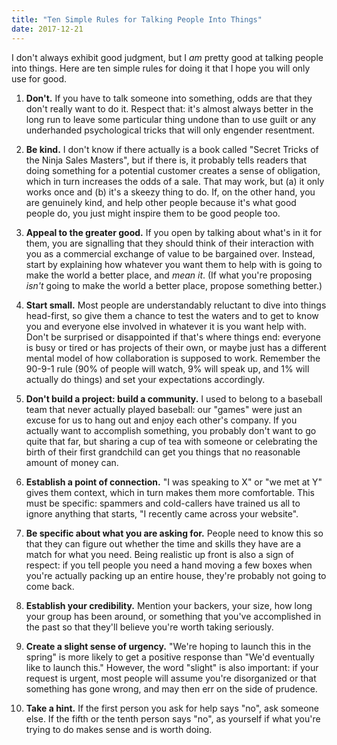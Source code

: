 ```yaml
---
title: "Ten Simple Rules for Talking People Into Things"
date: 2017-12-21
---
```


I don't always exhibit good judgment,
but I *am* pretty good at talking people into things.
Here are ten simple rules for doing it
that I hope you will only use for good.

1.  **Don't.**
    If you have to talk someone into something,
    odds are that they don't really want to do it.
    Respect that:
    it's almost always better in the long run to leave some particular thing undone
    than to use guilt or any underhanded psychological tricks
    that will only engender resentment.

2.  **Be kind.**
    I don't know if there actually is a book called "Secret Tricks of the Ninja Sales Masters",
    but if there is,
    it probably tells readers that doing something for a potential customer
    creates a sense of obligation,
    which in turn increases the odds of a sale.
    That may work,
    but (a) it only works once
    and (b) it's a skeezy thing to do.
    If,
    on the other hand,
    you are genuinely kind,
    and help other people because it's what good people do,
    you just might inspire them to be good people too.

3.  **Appeal to the greater good.**
    If you open by talking about what's in it for them,
    you are signalling that they should think of their interaction with you
    as a commercial exchange of value to be bargained over.
    Instead,
    start by explaining how whatever you want them to help with
    is going to make the world a better place,
    and *mean it*.
    (If what you're proposing *isn't* going to make the world a better place,
    propose something better.)

4.  **Start small.**
    Most people are understandably reluctant to dive into things head-first,
    so give them a chance to test the waters
    and to get to know you and everyone else involved in whatever it is you want help with.
    Don't be surprised or disappointed if that's where things end:
    everyone is busy or tired or has projects of their own,
    or maybe just has a different mental model of how collaboration is supposed to work.
    Remember the 90-9-1 rule
    (90% of people will watch,
    9% will speak up,
    and 1% will actually do things)
    and set your expectations accordingly.

5.  **Don't build a project: build a community.**
    I used to belong to a baseball team that never actually played baseball:
    our "games" were just an excuse for us to hang out and enjoy each other's company.
    If you actually want to accomplish something,
    you probably don't want to go quite that far,
    but sharing a cup of tea with someone
    or celebrating the birth of their first grandchild
    can get you things that no reasonable amount of money can.

6.  **Establish a point of connection.**
    "I was speaking to X" or "we met at Y" gives them context,
    which in turn makes them more comfortable.
    This must be specific:
    spammers and cold-callers have trained us all to ignore anything that starts,
    "I recently came across your website".

7.  **Be specific about what you are asking for.**
    People need to know this
    so that they can figure out whether the time and skills they have
    are a match for what you need.
    Being realistic up front is also a sign of respect:
    if you tell people you need a hand moving a few boxes
    when you're actually packing up an entire house,
    they're probably not going to come back.

8.  **Establish your credibility.**
    Mention your backers,
    your size,
    how long your group has been around,
    or something that you've accomplished in the past
    so that they'll believe you're worth taking seriously.

9.  **Create a slight sense of urgency.**
    "We're hoping to launch this in the spring"
    is more likely to get a positive response than
    "We'd eventually like to launch this."
    However,
    the word "slight" is also important:
    if your request is urgent,
    most people will assume you're disorganized or that something has gone wrong,
    and may then err on the side of prudence.

10. **Take a hint.**
    If the first person you ask for help says "no", ask someone else.
    If the fifth or the tenth person says "no",
    as yourself if what you're trying to do makes sense and is worth doing.
